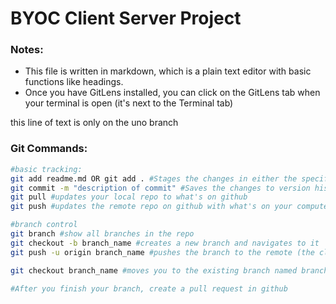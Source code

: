 # BYOC Client Server Project

### Notes:
* This file is written in markdown, which is a plain text editor with basic functions like headings.
* Once you have GitLens installed, you can click on the GitLens tab when your terminal is open (it's next to the Terminal tab)

this line of text is only on the uno branch
### Git Commands:

```bash
#basic tracking:
git add readme.md OR git add . #Stages the changes in either the specified file or all changes in the repo (git add .)
git commit -m "description of commit" #Saves the changes to version history LOCALLY
git pull #updates your local repo to what's on github
git push #updates the remote repo on github with what's on your computer

#branch control
git branch #show all branches in the repo
git checkout -b branch_name #creates a new branch and navigates to it
git push -u origin branch_name #pushes the branch to the remote (the cloud synced repo on github)

git checkout branch_name #moves you to the existing branch named branch_name

#After you finish your branch, create a pull request in github
```